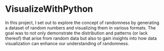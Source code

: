 # VisualizeWithPython


In this project, I set out to explore the concept of randomness by generating a dataset of random numbers and visualizing them in various formats. The goal was to not only demonstrate the distribution and patterns (or lack thereof) that arise from random data but also to gain insights into how data visualization can enhance our understanding of randomness.
